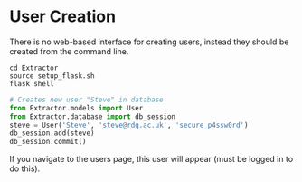 User Creation
=============

There is no web-based interface for creating users, instead they should be created from the command
line. 

    cd Extractor
    source setup_flask.sh
    flask shell

```python
# Creates new user "Steve" in database
from Extractor.models import User
from Extractor.database import db_session
steve = User('Steve', 'steve@rdg.ac.uk', 'secure_p4ssw0rd')
db_session.add(steve)
db_session.commit()
```

If you navigate to the users page, this user will appear (must be logged in to do this).
